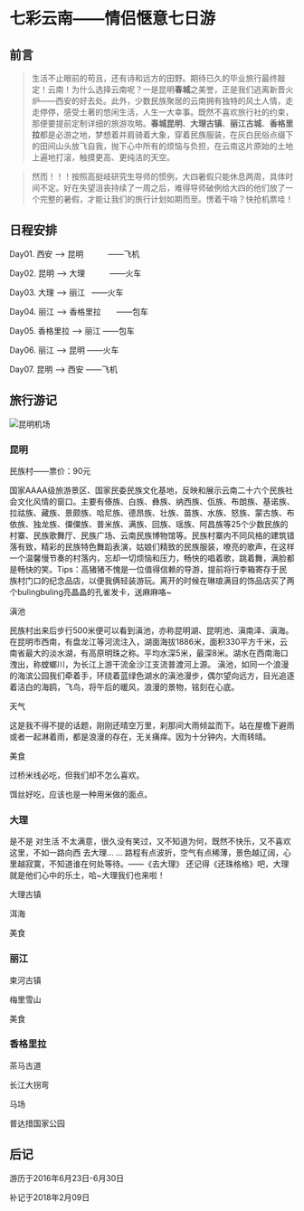 # 七彩云南——情侣惬意七日游
## 前言
> 生活不止眼前的苟且，还有诗和远方的田野。期待已久的毕业旅行最终敲定！云南！为什么选择云南呢？一是昆明**春城**之美誉，正是我们逃离新晋火炉——西安的好去处。此外，少数民族聚居的云南拥有独特的风土人情，走走停停，感受土著的悠闲生活，人生一大幸事。既然不喜欢旅行社的约束，那便要提前定制详细的旅游攻略。**春城昆明**、**大理古镇**、**丽江古城**、**香格里拉**都是必游之地，梦想着并肩骑着大象，穿着民族服装，在灰白民俗点缀下的田间山头放飞自我，抛下心中所有的烦恼与负担，在云南这片原始的土地上遍地打滚，触摸更高、更纯洁的天空。

> 然而！！！按照高挺岐研究生导师的惯例，大四暑假只能休息两周，具体时间不定。好在失望沮丧持续了一周之后，难得导师破例给大四的他们放了一个完整的暑假，才能让我们的旅行计划如期而至。愣着干啥？快抢机票哇！

## 日程安排

Day01. 西安 --> 昆明           ——飞机

Day02. 昆明 --> 大理           ——火车

Day03. 大理 --> 丽江           ——火车

Day04. 丽江 --> 香格里拉       ——包车

Day05. 香格里拉 --> 丽江       ——包车

Day06. 丽江 --> 昆明           ——火车

Day07. 昆明 --> 西安           ——飞机


## 旅行游记

![昆明机场](https://ss3.bdstatic.com/70cFv8Sh_Q1YnxGkpoWK1HF6hhy/it/u=2295183443,3161269778&fm=200&gp=0.jpg)

### 昆明

民族村——票价：90元

国家AAAA级旅游景区、国家民委民族文化基地，反映和展示云南二十六个民族社会文化风情的窗口。主要有傣族、白族、彝族、纳西族、佤族、布朗族、基诺族、拉祜族、藏族、景颇族、哈尼族、德昂族、壮族、苗族、水族、怒族、蒙古族、布依族、独龙族、僳僳族、普米族、满族、回族、瑶族、阿昌族等25个少数民族的村寨、民族歌舞厅、民族广场、云南民族博物馆等。民族村寨内不同风格的建筑错落有致，精彩的民族特色舞蹈表演，姑娘们精致的民族服装，嘹亮的歌声，在这样一个温馨慢节奏的村落内，忘却一切烦恼和压力，畅快的唱着歌，跳着舞，满脸都是畅快的笑。Tips：高猪猪不愧是一位值得信赖的导游，提前将行李箱寄存于民族村门口的纪念品店，以便我俩轻装游玩。离开的时候在琳琅满目的饰品店买了两个bulingbuling亮晶晶的孔雀发卡，送麻麻咯~

滇池

民族村出来后步行500米便可以看到滇池，亦称昆明湖、昆明池、滇南泽、滇海。在昆明市西南，有盘龙江等河流注入，湖面海拔1886米，面积330平方千米，云南省最大的淡水湖，有高原明珠之称。平均水深5米，最深8米。湖水在西南海口洩出，称螳螂川，为长江上游干流金沙江支流普渡河上源。
滇池，如同一个浪漫的海滨公园我们牵着手，环绕着蓝绿色湖水的滇池漫步，偶尔望向远方，目光追逐着洁白的海鸥，飞鸟，将午后的暖风，浪漫的景物，铭刻在心底。

天气

这是我不得不提的话题，刚刚还晴空万里，刹那间大雨倾盆而下。站在屋檐下避雨或者一起淋着雨，都是浪漫的存在，无关痛痒。因为十分钟内，大雨转晴。

美食

过桥米线必吃，但我们却不怎么喜欢。

饵丝好吃，应该也是一种用米做的面点。

### 大理

是不是 对生活 不太满意，很久没有笑过，又不知道为何，既然不快乐，又不喜欢这里，不如一路向西 去大理... ... 路程有点波折，空气有点稀薄，景色越辽阔，心里越寂寞，不知道谁在何处等待。——《去大理》
还记得《还珠格格》吧，大理就是他们心中的乐土，哈~大理我们也来啦！

大理古镇

洱海

美食

### 丽江

束河古镇

梅里雪山

美食

### 香格里拉

茶马古道

长江大拐弯

马场

普达措国家公园


## 后记


游历于2016年6月23日-6月30日

补记于2018年2月09日
